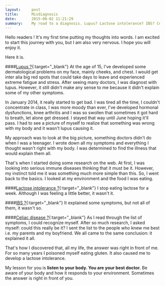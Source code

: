 ```yaml
---
layout:     post
title:      Misdiagnosis 
date:       2015-08-02 11:21:29
summary:    My road to a diagnosis. Lupus? Lactose intolerance? IBS? Celiac Disease!  Listen to your body. You are your best doctor. Be aware of your body and how it responds to your environment.
---
```


Hello readers ! It's my first time putting my thoughts into words. I am excited to start this journey with you, but I am also very nervous. I hope you will enjoy it. 

Here it is. 

####[Lupus ?](https://en.wikipedia.org/wiki/Systemic_lupus_erythematosus){:target="_blank"}
At the age of 15, I've developed some dermatological problems on my face, mainly cheeks, and chest. I would get inter alia big red spots that could take days to leave and experienced extreme fatigue and stress. After seeing many doctors, I was diagnost with lupus. However, it still didn't make any sense to me because it didn't explain some of my other symptoms.

In January 2014, it really started to get bad. I was tired all the time, I couldn't concentrate in class, I was more moody than ever, I've developed hormonal dysfunctions, knee arthritis and I was so swollen that sometimes it got hard to breath, let alone get dressed. I stayed that way until June hoping it'll pass. I had to see a picture of myself to realize that something was wrong with my body and it wasn't lupus causing it. 

My approach was to look at the big picture, something doctors didn't do when I was a teenager. I wrote down all my symptoms and everything I thought wasn't right with my body. I was determined to find the illness that would explain them all. 

That's when I started doing some research on the web. At first, I was looking into serious immune diseases thinking that it must be it. However, my instinct told me it was something much more simple than this. 
So, I went back to the basics. I looked at my environment and the food I was eating. 

####[Lactose intolerance ?](https://en.wikipedia.org/wiki/Lactose_intolerance){:target="_blank"}
I stop eating lactose for a week. Although I was feeling a little better, it wasn't it. 


####[IBS ?](https://en.wikipedia.org/wiki/Irritable_bowel_syndrome){:target="_blank"}
It explained some symptoms, but not all of them, it wasn't so. 


####[Celiac disease ?](https://en.wikipedia.org/wiki/Coeliac_disease){:target="_blank"}
As I read through the list of symptoms, I could recognize myself. After so much research, I asked myself: could this really be it? I sent the list to the people who knew me best i.e. my parents and my boyfriend. We all came to the same conclusion: it explained it all. 

That's how I discovered that, all my life, the answer was right in front of me. For so many years I poisoned myself eating gluten. It also caused me to develop a lactose intolerance. 

My lesson for you is **listen to your body. You are your best doctor.** Be aware of your body and how it responds to your environment. Sometimes the answer is right in front of you.